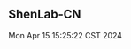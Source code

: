 ## ShenLab-CN

Mon Apr 15 15:25:22 CST 2024


<!-- Security scan triggered at 2025-09-02 14:24:45 -->

<!-- Security scan triggered at 2025-09-02 15:26:39 -->

<!-- Security scan triggered at 2025-09-02 15:26:54 -->

<!-- Security scan triggered at 2025-09-02 15:27:33 -->